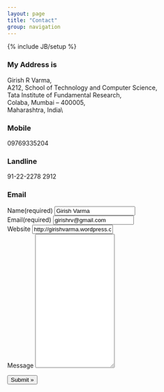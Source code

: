 ```yaml
---
layout: page
title: "Contact"
group: navigation
---
```

{% include JB/setup %}

### My Address is

Girish R Varma,\
A212, School of Technology and Computer Science,\
Tata Institute of Fundamental Research,\
Colaba, Mumbai &#8211; 400005,\
Maharashtra, India\

### Mobile

09769335204

### Landline

91-22-2278 2912

### Email

<form action='http://girishvarma.wordpress.com/contact/#contact-form-337' method='post' class='contact-form commentsblock'>
<div>
	<label for='337-name' class='name'>Name<span>(required)</span></label>
	<input type='text' name='337-name' id='337-name' value='Girish Varma' class='name'/>
</div>
<div>
	<label for='337-email' class='grunion-field-label email'>Email<span>(required)</span></label>
	<input type='text' name='337-email' id='337-email' value='girishrv@gmail.com' class='email'/>
</div>
<div>
	<label for='337-website' class='url'>Website</label>
	<input type='text' name='337-website' id='337-website' value='http://girishvarma.wordpress.com' class='url'/>
</div>
<div>
	<label class='textarea' for='contact-form-comment-337-message'>Message</label>
	<textarea name='337-message' id='contact-form-comment-337-message' rows='20'></textarea>
</div>
<p class='contact-submit'>
	<input type='submit' value='Submit &#187;' class='pushbutton-wide'/>
	<input type="hidden" id="_wpnonce" name="_wpnonce" value="4c74884253" /><input type="hidden" name="_wp_http_referer" value="/contact/" />
	<input type='hidden' name='contact-form-id' value='337' />
</p>
</form>




